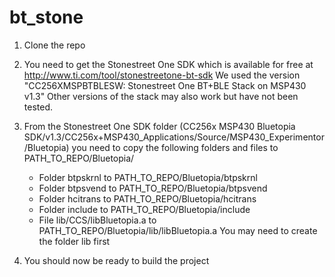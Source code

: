 bt_stone
========


1. Clone the repo

1. You need to get the Stonestreet One SDK which is available for free at http://www.ti.com/tool/stonestreetone-bt-sdk
   We used the version "CC256XMSPBTBLESW: Stonestreet One BT+BLE Stack on MSP430 v1.3"
   Other versions of the stack may also work but have not been tested.
   
2. From the Stonestreet One SDK folder (CC256x MSP430 Bluetopia SDK/v1.3/CC256x+MSP430_Applications/Source/MSP430_Experimentor/Bluetopia) you need to copy the following folders and files to PATH_TO_REPO/Bluetopia/
   * Folder btpskrnl to PATH_TO_REPO/Bluetopia/btpskrnl
   * Folder btpsvend to PATH_TO_REPO/Bluetopia/btpsvend
   * Folder hcitrans to PATH_TO_REPO/Bluetopia/hcitrans
   * Folder include to PATH_TO_REPO/Bluetopia/include
   * File lib/CCS/libBluetopia.a to PATH_TO_REPO/Bluetopia/lib/libBluetopia.a
     You may need to create the folder lib first
     
3. You should now be ready to build the project